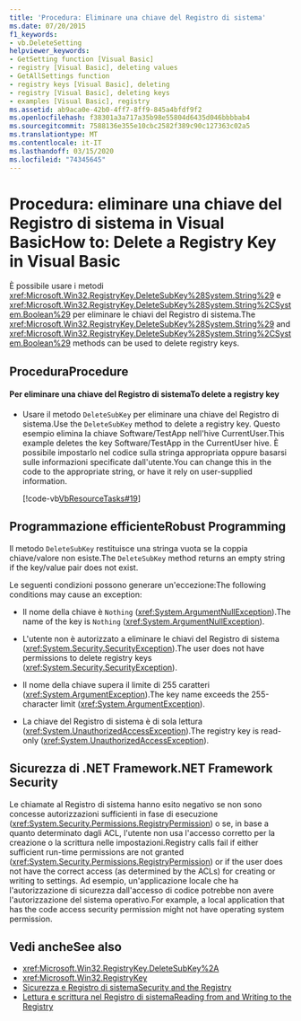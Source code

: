 ```yaml
---
title: 'Procedura: Eliminare una chiave del Registro di sistema'
ms.date: 07/20/2015
f1_keywords:
- vb.DeleteSetting
helpviewer_keywords:
- GetSetting function [Visual Basic]
- registry [Visual Basic], deleting values
- GetAllSettings function
- registry keys [Visual Basic], deleting
- registry [Visual Basic], deleting keys
- examples [Visual Basic], registry
ms.assetid: ab9aca0e-42b0-4ff7-8ff9-845a4bfdf9f2
ms.openlocfilehash: f38301a3a717a35b98e55804d6435d046bbbbab4
ms.sourcegitcommit: 7588136e355e10cbc2582f389c90c127363c02a5
ms.translationtype: MT
ms.contentlocale: it-IT
ms.lasthandoff: 03/15/2020
ms.locfileid: "74345645"
---
```

# <a name="how-to-delete-a-registry-key-in-visual-basic"></a><span data-ttu-id="9efb3-102">Procedura: eliminare una chiave del Registro di sistema in Visual Basic</span><span class="sxs-lookup"><span data-stu-id="9efb3-102">How to: Delete a Registry Key in Visual Basic</span></span>

<span data-ttu-id="9efb3-103">È possibile usare i metodi <xref:Microsoft.Win32.RegistryKey.DeleteSubKey%28System.String%29> e <xref:Microsoft.Win32.RegistryKey.DeleteSubKey%28System.String%2CSystem.Boolean%29> per eliminare le chiavi del Registro di sistema.</span><span class="sxs-lookup"><span data-stu-id="9efb3-103">The <xref:Microsoft.Win32.RegistryKey.DeleteSubKey%28System.String%29> and <xref:Microsoft.Win32.RegistryKey.DeleteSubKey%28System.String%2CSystem.Boolean%29> methods can be used to delete registry keys.</span></span>  
  
## <a name="procedure"></a><span data-ttu-id="9efb3-104">Procedura</span><span class="sxs-lookup"><span data-stu-id="9efb3-104">Procedure</span></span>  
  
#### <a name="to-delete-a-registry-key"></a><span data-ttu-id="9efb3-105">Per eliminare una chiave del Registro di sistema</span><span class="sxs-lookup"><span data-stu-id="9efb3-105">To delete a registry key</span></span>  
  
- <span data-ttu-id="9efb3-106">Usare il metodo `DeleteSubKey` per eliminare una chiave del Registro di sistema.</span><span class="sxs-lookup"><span data-stu-id="9efb3-106">Use the `DeleteSubKey` method to delete a registry key.</span></span> <span data-ttu-id="9efb3-107">Questo esempio elimina la chiave Software/TestApp nell'hive CurrentUser.</span><span class="sxs-lookup"><span data-stu-id="9efb3-107">This example deletes the key Software/TestApp in the CurrentUser hive.</span></span> <span data-ttu-id="9efb3-108">È possibile impostarlo nel codice sulla stringa appropriata oppure basarsi sulle informazioni specificate dall'utente.</span><span class="sxs-lookup"><span data-stu-id="9efb3-108">You can change this in the code to the appropriate string, or have it rely on user-supplied information.</span></span>  
  
     [!code-vb[VbResourceTasks#19](~/samples/snippets/visualbasic/VS_Snippets_VBCSharp/VbResourceTasks/VB/Class1.vb#19)]  
  
## <a name="robust-programming"></a><span data-ttu-id="9efb3-109">Programmazione efficiente</span><span class="sxs-lookup"><span data-stu-id="9efb3-109">Robust Programming</span></span>  

 <span data-ttu-id="9efb3-110">Il metodo `DeleteSubKey` restituisce una stringa vuota se la coppia chiave/valore non esiste.</span><span class="sxs-lookup"><span data-stu-id="9efb3-110">The `DeleteSubKey` method returns an empty string if the key/value pair does not exist.</span></span>  
  
 <span data-ttu-id="9efb3-111">Le seguenti condizioni possono generare un'eccezione:</span><span class="sxs-lookup"><span data-stu-id="9efb3-111">The following conditions may cause an exception:</span></span>  
  
- <span data-ttu-id="9efb3-112">Il nome della chiave è `Nothing` (<xref:System.ArgumentNullException>).</span><span class="sxs-lookup"><span data-stu-id="9efb3-112">The name of the key is `Nothing` (<xref:System.ArgumentNullException>).</span></span>  
  
- <span data-ttu-id="9efb3-113">L'utente non è autorizzato a eliminare le chiavi del Registro di sistema (<xref:System.Security.SecurityException>).</span><span class="sxs-lookup"><span data-stu-id="9efb3-113">The user does not have permissions to delete registry keys (<xref:System.Security.SecurityException>).</span></span>  
  
- <span data-ttu-id="9efb3-114">Il nome della chiave supera il limite di 255 caratteri (<xref:System.ArgumentException>).</span><span class="sxs-lookup"><span data-stu-id="9efb3-114">The key name exceeds the 255-character limit (<xref:System.ArgumentException>).</span></span>  
  
- <span data-ttu-id="9efb3-115">La chiave del Registro di sistema è di sola lettura (<xref:System.UnauthorizedAccessException>).</span><span class="sxs-lookup"><span data-stu-id="9efb3-115">The registry key is read-only (<xref:System.UnauthorizedAccessException>).</span></span>  
  
## <a name="net-framework-security"></a><span data-ttu-id="9efb3-116">Sicurezza di .NET Framework</span><span class="sxs-lookup"><span data-stu-id="9efb3-116">.NET Framework Security</span></span>  

 <span data-ttu-id="9efb3-117">Le chiamate al Registro di sistema hanno esito negativo se non sono concesse autorizzazioni sufficienti in fase di esecuzione (<xref:System.Security.Permissions.RegistryPermission>) o se, in base a quanto determinato dagli ACL, l'utente non usa l'accesso corretto per la creazione o la scrittura nelle impostazioni.</span><span class="sxs-lookup"><span data-stu-id="9efb3-117">Registry calls fail if either sufficient run-time permissions are not granted (<xref:System.Security.Permissions.RegistryPermission>) or if the user does not have the correct access (as determined by the ACLs) for creating or writing to settings.</span></span> <span data-ttu-id="9efb3-118">Ad esempio, un'applicazione locale che ha l'autorizzazione di sicurezza dall'accesso di codice potrebbe non avere l'autorizzazione del sistema operativo.</span><span class="sxs-lookup"><span data-stu-id="9efb3-118">For example, a local application that has the code access security permission might not have operating system permission.</span></span>  
  
## <a name="see-also"></a><span data-ttu-id="9efb3-119">Vedi anche</span><span class="sxs-lookup"><span data-stu-id="9efb3-119">See also</span></span>

- <xref:Microsoft.Win32.RegistryKey.DeleteSubKey%2A>
- <xref:Microsoft.Win32.RegistryKey>
- [<span data-ttu-id="9efb3-120">Sicurezza e Registro di sistema</span><span class="sxs-lookup"><span data-stu-id="9efb3-120">Security and the Registry</span></span>](../../../../visual-basic/developing-apps/programming/computer-resources/security-and-the-registry.md)
- [<span data-ttu-id="9efb3-121">Lettura e scrittura nel Registro di sistema</span><span class="sxs-lookup"><span data-stu-id="9efb3-121">Reading from and Writing to the Registry</span></span>](../../../../visual-basic/developing-apps/programming/computer-resources/reading-from-and-writing-to-the-registry.md)
